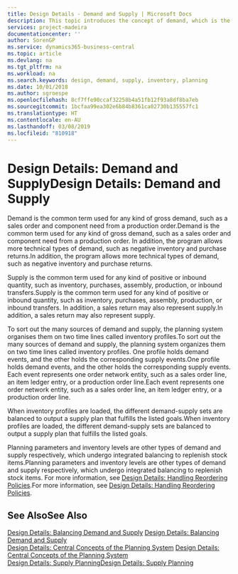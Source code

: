 ```yaml
---
title: Design Details - Demand and Supply | Microsoft Docs
description: This topic introduces the concept of demand, which is the common term used for any kind of gross demand, such as a sales order and component need from a production order.
services: project-madeira
documentationcenter: ''
author: SorenGP
ms.service: dynamics365-business-central
ms.topic: article
ms.devlang: na
ms.tgt_pltfrm: na
ms.workload: na
ms.search.keywords: design, demand, supply, inventory, planning
ms.date: 10/01/2018
ms.author: sgroespe
ms.openlocfilehash: 8cf7ffe90ccaf32258b4a51fb12f93a8df8ba7eb
ms.sourcegitcommit: 1bcfaa99ea302e6b84b8361ca02730b135557fc1
ms.translationtype: HT
ms.contentlocale: en-AU
ms.lasthandoff: 03/08/2019
ms.locfileid: "810918"
---
```

# <a name="design-details-demand-and-supply"></a><span data-ttu-id="41f8f-103">Design Details: Demand and Supply</span><span class="sxs-lookup"><span data-stu-id="41f8f-103">Design Details: Demand and Supply</span></span>
<span data-ttu-id="41f8f-104">Demand is the common term used for any kind of gross demand, such as a sales order and component need from a production order.</span><span class="sxs-lookup"><span data-stu-id="41f8f-104">Demand is the common term used for any kind of gross demand, such as a sales order and component need from a production order.</span></span> <span data-ttu-id="41f8f-105">In addition, the program allows more technical types of demand, such as negative inventory and purchase returns.</span><span class="sxs-lookup"><span data-stu-id="41f8f-105">In addition, the program allows more technical types of demand, such as negative inventory and purchase returns.</span></span>  
  
<span data-ttu-id="41f8f-106">Supply is the common term used for any kind of positive or inbound quantity, such as inventory, purchases, assembly, production, or inbound transfers.</span><span class="sxs-lookup"><span data-stu-id="41f8f-106">Supply is the common term used for any kind of positive or inbound quantity, such as inventory, purchases, assembly, production, or inbound transfers.</span></span> <span data-ttu-id="41f8f-107">In addition, a sales return may also represent supply.</span><span class="sxs-lookup"><span data-stu-id="41f8f-107">In addition, a sales return may also represent supply.</span></span>  
  
<span data-ttu-id="41f8f-108">To sort out the many sources of demand and supply, the planning system organises them on two time lines called inventory profiles.</span><span class="sxs-lookup"><span data-stu-id="41f8f-108">To sort out the many sources of demand and supply, the planning system organizes them on two time lines called inventory profiles.</span></span> <span data-ttu-id="41f8f-109">One profile holds demand events, and the other holds the corresponding supply events.</span><span class="sxs-lookup"><span data-stu-id="41f8f-109">One profile holds demand events, and the other holds the corresponding supply events.</span></span> <span data-ttu-id="41f8f-110">Each event represents one order network entity, such as a sales order line, an item ledger entry, or a production order line.</span><span class="sxs-lookup"><span data-stu-id="41f8f-110">Each event represents one order network entity, such as a sales order line, an item ledger entry, or a production order line.</span></span>  
  
<span data-ttu-id="41f8f-111">When inventory profiles are loaded, the different demand-supply sets are balanced to output a supply plan that fulfills the listed goals.</span><span class="sxs-lookup"><span data-stu-id="41f8f-111">When inventory profiles are loaded, the different demand-supply sets are balanced to output a supply plan that fulfills the listed goals.</span></span>  
  
<span data-ttu-id="41f8f-112">Planning parameters and inventory levels are other types of demand and supply respectively, which undergo integrated balancing to replenish stock items.</span><span class="sxs-lookup"><span data-stu-id="41f8f-112">Planning parameters and inventory levels are other types of demand and supply respectively, which undergo integrated balancing to replenish stock items.</span></span> <span data-ttu-id="41f8f-113">For more information, see [Design Details: Handling Reordering Policies](design-details-handling-reordering-policies.md).</span><span class="sxs-lookup"><span data-stu-id="41f8f-113">For more information, see [Design Details: Handling Reordering Policies](design-details-handling-reordering-policies.md).</span></span>  
  
## <a name="see-also"></a><span data-ttu-id="41f8f-114">See Also</span><span class="sxs-lookup"><span data-stu-id="41f8f-114">See Also</span></span>  
<span data-ttu-id="41f8f-115">[Design Details: Balancing Demand and Supply](design-details-balancing-demand-and-supply.md) </span><span class="sxs-lookup"><span data-stu-id="41f8f-115">[Design Details: Balancing Demand and Supply](design-details-balancing-demand-and-supply.md) </span></span>  
<span data-ttu-id="41f8f-116">[Design Details: Central Concepts of the Planning System](design-details-central-concepts-of-the-planning-system.md) </span><span class="sxs-lookup"><span data-stu-id="41f8f-116">[Design Details: Central Concepts of the Planning System](design-details-central-concepts-of-the-planning-system.md) </span></span>  
[<span data-ttu-id="41f8f-117">Design Details: Supply Planning</span><span class="sxs-lookup"><span data-stu-id="41f8f-117">Design Details: Supply Planning</span></span>](design-details-supply-planning.md)